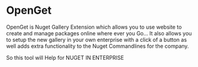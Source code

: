 OpenGet
=======

OpenGet is Nuget Gallery Extension which allows you to use website to create and manage packages online  where ever you Go... It also allows you to setup
the new gallery  in your own enterprise with a click of a button as well adds extra functionality to the Nuget Commandlines for the company.

So this tool will Help for NUGET IN ENTERPRISE